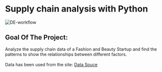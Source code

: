 # Supply chain analysis with Python
 
<img src="../images/supply image.jpg" alt="DE-workflow" title="Data Pipeline Worflow">

## Goal Of The Project:
Analyze the supply chain data of a Fashion and Beauty Startup and find the patterns to show the relationships between different factors.
<br>
<br>
Data has been used from the site: 
<a href='https://statso.io/supply-chain-analysis-case-study/'>Data Souce</a>

